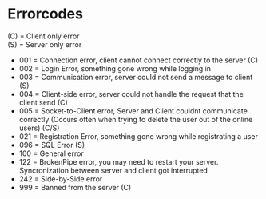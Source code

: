 # Errorcodes
(C) = Client only error \
(S) = Server only error

* 001 = Connection error, client cannot connect correctly to the server (C)
* 002 = Login Error, something gone wrong while logging in
* 003 = Communication error, server could not send a message to client (S)
* 004 = Client-side error, server could not handle the request that the client send (C)
* 005 = Socket-to-Client error, Server and Client couldnt communicate correctly (Occurs often when trying to delete the user out of the online users) (C/S)
* 021 = Registration Error, something gone wrong while registrating a user
* 096 = SQL Error (S)
* 100 = General error
* 122 = BrokenPipe error, you may need to restart your server. Syncronization between server and client got interrupted
* 242 = Side-by-Side error
* 999 = Banned from the server (C)
